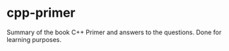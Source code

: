 # cpp-primer
Summary of the book C++ Primer and answers to the questions. Done for learning purposes.
